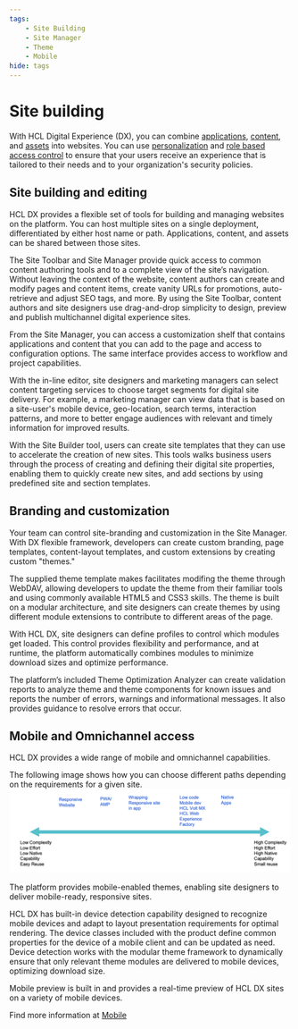 ```yaml
---
tags: 
    - Site Building
    - Site Manager
    - Theme
    - Mobile
hide: tags
---
```

# Site building

With HCL Digital Experience (DX), you can combine [applications](application_integration.md), [content](content_management.md), and [assets](asset_management.md) into websites. You can use [personalization](personalization.md) and [role based access control](role_based_access.md) to ensure that your users receive an experience that is tailored to their needs and to your organization's security policies.

## Site building and editing

HCL DX provides a flexible set of tools for building and managing websites on the platform. You can host multiple sites on a single deployment, differentiated by either host name or path. Applications, content, and assets can be shared between those sites.

The Site Toolbar and Site Manager provide quick access to common content authoring tools and to a complete view of the site’s navigation. Without leaving the context of the website, content authors can create and modify pages and content items, create vanity URLs for promotions, auto-retrieve and adjust SEO tags, and more. By using the Site Toolbar, content authors and site designers use drag-and-drop simplicity to design, preview and publish multichannel digital experience sites.

From the Site Manager, you can access a customization shelf that contains applications and content that you can add to the page and access to configuration options. The same interface provides access to workflow and project capabilities.

With the in-line editor, site designers and marketing managers can select content targeting services to choose target segments for digital site delivery. For example, a marketing manager can view data that is based on a site-user's mobile device, geo-location, search terms, interaction patterns, and more to better engage audiences with relevant and timely information for improved results.

With the Site Builder tool, users can create site templates that they can use to accelerate the creation of new sites. This tools walks business users through the process of creating and defining their digital site properties, enabling them to quickly create new sites, and add sections by using predefined site and section templates. 

## Branding and customization

Your team can control site-branding and customization in the Site Manager. With DX flexible framework, developers can create custom branding, page templates, content-layout templates, and custom extensions by  creating custom "themes."

The supplied theme template makes facilitates modifing the theme through WebDAV, allowing developers to update the theme from their familiar tools and using commonly available HTML5 and CSS3 skills. The theme is built on a modular architecture, and site designers can create themes by using different module extensions to contribute to different areas of the page.

With HCL DX, site designers can define profiles to control which modules get loaded. This control provides flexibility and performance, and at runtime, the platform automatically combines modules to minimize download sizes and optimize performance.

The platform’s included Theme Optimization Analyzer can create validation reports to analyze theme and theme components for known issues and reports the number of errors, warnings and informational messages. It also provides guidance to resolve errors that occur.

## Mobile and Omnichannel access

HCL DX provides a wide range of mobile and omnichannel capabilities. 

The following image shows how you can choose different paths depending on the requirements for a given site.
![Omnichannel delivery](assets/omnichannel.png)

The platform provides mobile-enabled themes, enabling site designers to deliver mobile-ready, responsive sites.

HCL DX has built-in device detection capability designed to recognize mobile devices and adapt to layout presentation requirements for optimal rendering. The device classes included with the product define common properties for the device of a mobile client and can be updated as need. Device detection works with the modular theme framework to dynamically ensure that only relevant theme modules are delivered to mobile devices, optimizing download size.

Mobile preview is built in and provides a real-time preview of HCL DX sites on a variety of mobile devices.

Find more information at [Mobile](../../build_sites/mobile/index.md)
